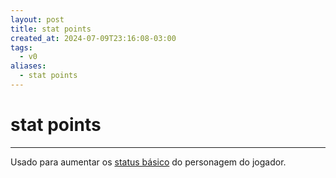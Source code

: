 ```yaml
---
layout: post
title: stat points
created_at: 2024-07-09T23:16:08-03:00
tags:
  - v0
aliases:
  - stat points
---
```

# stat points
---

Usado para aumentar os [status básico](api/2024/07/2024-07-09-Toram_Status_basico.md) do personagem do jogador.